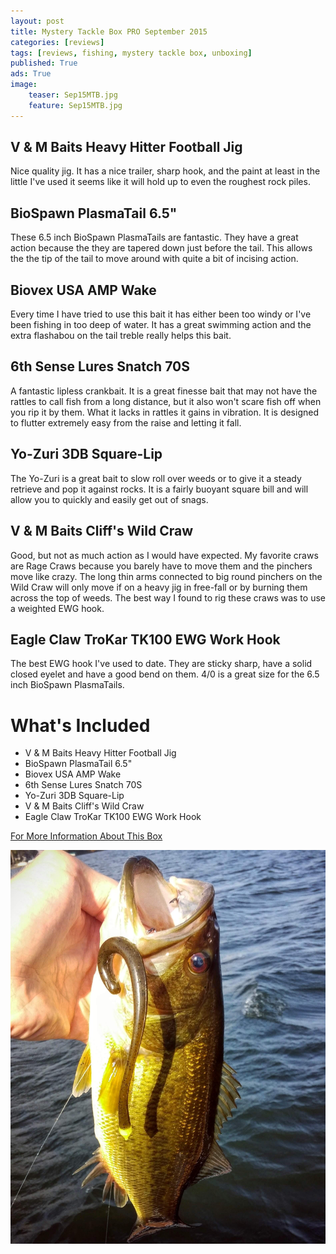 ```yaml
---
layout: post
title: Mystery Tackle Box PRO September 2015
categories: [reviews]
tags: [reviews, fishing, mystery tackle box, unboxing]
published: True
ads: True
image:
    teaser: Sep15MTB.jpg
    feature: Sep15MTB.jpg
---
```


## V & M Baits Heavy Hitter Football Jig
<!-- ![V & M Baits Heavy Hitter Football Jig](http://mysterytacklebox.com/media/catalog/product/cache/1/small_image/175x141/9df78eab33525d08d6e5fb8d27136e95/h/e/heavyhitterfootballjig_li-tequila_web.jpg) -->

Nice quality jig. It has a nice trailer, sharp hook, and the paint at least in the little I've used it seems like it will hold up to even the roughest rock piles.

## BioSpawn PlasmaTail 6.5"
<!-- ![BioSpawn PlasmaTail 6.5"](http://mysterytacklebox.com/media/catalog/product/cache/1/small_image/175x141/9df78eab33525d08d6e5fb8d27136e95/p/l/plasmatail_3.jpg) -->

These 6.5 inch BioSpawn PlasmaTails are fantastic. They have a great action because the they are tapered down just before the tail. This allows the the tip of the tail to move around with quite a bit of incising action.

## Biovex USA AMP Wake
<!-- ![Biovex USA AMP Wake](http://mysterytacklebox.com/media/catalog/product/cache/1/small_image/175x141/9df78eab33525d08d6e5fb8d27136e95/a/m/amp_wakev2.jpg) -->

Every time I have tried to use this bait it has either been too windy or I've been fishing in too deep of water. It has a great swimming action and the extra flashabou on the tail treble really helps this bait.

## 6th Sense Lures Snatch 70S
<!-- ![6th Sense Lures Snatch 70S](http://mysterytacklebox.com/media/catalog/product/cache/1/small_image/175x141/9df78eab33525d08d6e5fb8d27136e95/s/n/snatch70s.jpg) -->

A fantastic lipless crankbait. It is a great finesse bait that may not have the rattles to call fish from a long distance, but it also won't scare fish off when you rip it by them. What it lacks in rattles it gains in vibration. It is designed to flutter extremely easy from the raise and letting it fall.

## Yo-Zuri 3DB Square-Lip
<!-- ![Yo-Zuri 3DB Square-Lip](http://mysterytacklebox.com/media/catalog/product/cache/1/small_image/175x141/9df78eab33525d08d6e5fb8d27136e95/3/d/3dbsquare-lip.jpg) -->

The Yo-Zuri is a great bait to slow roll over weeds or to give it a steady retrieve and pop it against rocks. It is a fairly buoyant square bill and will allow you to quickly and easily get out of snags.

## V & M Baits Cliff's Wild Craw
<!-- ![V & M Baits Cliff's Wild Craw](http://mysterytacklebox.com/media/catalog/product/cache/1/small_image/175x141/9df78eab33525d08d6e5fb8d27136e95/c/l/cliffswildcraw_tw.jpg) -->

Good, but not as much action as I would have expected. My favorite craws are Rage Craws because you barely have to move them and the pinchers move like crazy. The long thin arms connected to big round pinchers on the Wild Craw will only move if on a heavy jig in free-fall or by burning them across the top of weeds.
The best way I found to rig these craws was to use a weighted EWG hook.

## Eagle Claw TroKar TK100 EWG Work Hook
<!-- ![Eagle Claw TroKar TK100 EWG Work Hook](http://mysterytacklebox.com/media/catalog/product/cache/1/small_image/175x141/9df78eab33525d08d6e5fb8d27136e95/e/a/eagleclawtk110.jpg) -->

The best EWG hook I've used to date. They are sticky sharp, have a solid closed eyelet and have a good bend on them. 4/0 is a great size for the 6.5 inch BioSpawn PlasmaTails.


# What's Included

* V & M Baits Heavy Hitter Football Jig
* BioSpawn PlasmaTail 6.5"
* Biovex USA AMP Wake
* 6th Sense Lures Snatch 70S
* Yo-Zuri 3DB Square-Lip
* V & M Baits Cliff's Wild Craw
* Eagle Claw TroKar TK100 EWG Work Hook

[For More Information About This Box](http://mysterytacklebox.com/boxes/pro2)

<img class="centered" src="/images/PlasmaTail_LMB.jpg" alt="">

